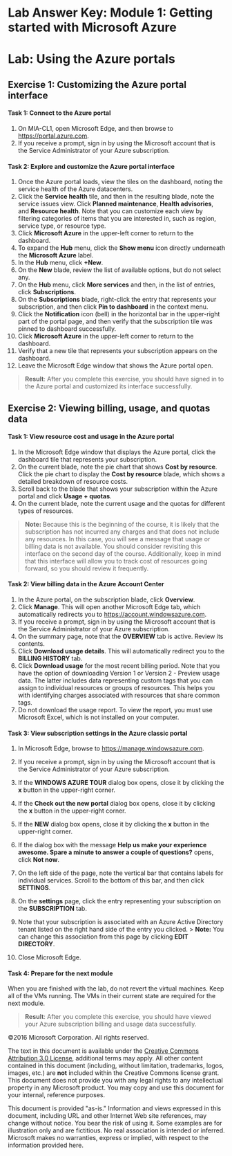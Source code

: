 ﻿# Lab Answer Key:  Module 1: Getting started with Microsoft Azure
# Lab: Using the Azure portals
  
## Exercise 1: Customizing the Azure portal interface
  
#### Task 1: Connect to the Azure portal
  
1.   On MIA-CL1, open Microsoft Edge, and then browse to https://portal.azure.com. 
2.   If you receive a prompt, sign in by using the Microsoft account that is the Service Administrator of your Azure subscription. 


#### Task 2: Explore and customize the Azure portal interface
  
1.   Once the Azure portal loads, view the tiles on the dashboard, noting the service health of the Azure datacenters.
2.   Click the **Service health** tile, and then in the resulting blade, note the service issues view. Click **Planned maintenance**, **Health advisories**, and **Resource health**. Note that you can customize each view by filtering categories of items that you are interested in, such as region, service type, or resource type.  
3.   Click **Microsoft Azure** in the upper-left corner to return to the dashboard.
4.   To expand the **Hub** menu, click the **Show menu** icon directly underneath the **Microsoft Azure** label.
5.   In the **Hub** menu, click **+New**.
6.   On the **New** blade, review the list of available options, but do not select any.
7.   On the **Hub** menu, click **More services** and then, in the list of entries, click **Subscriptions**.
8.   On the **Subscriptions** blade, right-click the entry that represents your subscription, and then click **Pin to dashboard** in the context menu.
9.   Click the **Notification** icon (bell) in the horizontal bar in the upper-right part of the portal page, and then verify that the subscription tile was pinned to dashboard successfully.
10.   Click **Microsoft Azure** in the upper-left corner to return to the dashboard.
11.   Verify that a new tile that represents your subscription appears on the dashboard.
12.   Leave the Microsoft Edge window that shows the Azure portal open.

> **Result**: After you complete this exercise, you should have signed in to the Azure portal and customized its interface successfully.


## Exercise 2: Viewing billing, usage, and quotas data
  
#### Task 1: View resource cost and usage in the Azure portal
  
1.   In the Microsoft Edge window that displays the Azure portal, click the dashboard tile that represents your subscription.
2.   On the current blade, note the pie chart that shows **Cost by resource**. Click the pie chart to display the **Cost by resource** blade, which shows a detailed breakdown of resource costs.
3.   Scroll back to the blade that shows your subscription within the Azure portal and click **Usage + quotas**. 
4.   On the current blade, note the current usage and the quotas for different types of resources. 
> **Note:** Because this is the beginning of the course, it is likely that the subscription has not incurred any charges and that does not include any resources. In this case, you will see a message that usage or billing data is not available. You should consider revisiting this interface on the second day of the course. Additionally, keep in mind that this interface will allow you to track cost of resources going forward, so you should review it frequently.


#### Task 2: View billing data in the Azure Account Center
  
1.   In the Azure portal, on the subscription blade, click **Overview**.
2.   Click **Manage**. This will open another Microsoft Edge tab, which automatically redirects you to https://account.windowsazure.com.
3.   If you receive a prompt, sign in by using the Microsoft account that is the Service Administrator of your Azure subscription.
4.   On the summary page, note that the **OVERVIEW** tab is active. Review its contents.
5.   Click **Download usage details**. This will automatically redirect you to the **BILLING HISTORY** tab.
6.   Click **Download usage** for the most recent billing period. Note that you have the option of downloading Version 1 or Version 2 - Preview usage data. The latter includes data representing custom tags that you can assign to individual resources or groups of resources. This helps you with identifying charges associated with resources that share common tags.
7.   Do not download the usage report. To view the report, you must use Microsoft Excel, which is not installed on your computer.

#### Task 3: View subscription settings in the Azure classic portal
  
1.   In Microsoft Edge, browse to https://manage.windowsazure.com. 
2.   If you receive a prompt, sign in by using the Microsoft account that is the Service Administrator of your Azure subscription. 
3.   If the **WINDOWS AZURE TOUR** dialog box opens, close it by clicking the **x** button in the upper-right corner.
4.   If the **Check out the new portal** dialog box opens, close it by clicking the **x** button in the upper-right corner.
5.   If the **NEW** dialog box opens, close it by clicking the **x** button in the upper-right corner.
6.   If the dialog box with the message **Help us make your experience awesome. Spare a minute to answer a couple of questions?** opens, click **Not now**.
7.   On the left side of the page, note the vertical bar that contains labels for individual services. Scroll to the bottom of this bar, and then click **SETTINGS**.
8.   On the **settings** page, click the entry representing your subscription on the **SUBSCRIPTION** tab.
9.   Note that your subscription is associated with an Azure Active Directory tenant listed on the right hand side of the entry you clicked. 
    > **Note:** You can change this association from this page by clicking **EDIT DIRECTORY**.

10.   Close Microsoft Edge.


#### Task 4: Prepare for the next module
  
When you are finished with the lab, do not revert the virtual machines. Keep all of the VMs running. The VMs in their current state are required for the next module.

> **Result**: After you complete this exercise, you should have viewed your Azure subscription billing and usage data successfully.



©2016 Microsoft Corporation. All rights reserved.

The text in this document is available under the [Creative Commons Attribution 3.0 License](https://creativecommons.org/licenses/by/3.0/legalcode "Creative Commons Attribution 3.0 License"), additional terms may apply.  All other content contained in this document (including, without limitation, trademarks, logos, images, etc.) are **not** included within the Creative Commons license grant.  This document does not provide you with any legal rights to any intellectual property in any Microsoft product. You may copy and use this document for your internal, reference purposes.

This document is provided "as-is." Information and views expressed in this document, including URL and other Internet Web site references, may change without notice. You bear the risk of using it. Some examples are for illustration only and are fictitious. No real association is intended or inferred. Microsoft makes no warranties, express or implied, with respect to the information provided here.

  
